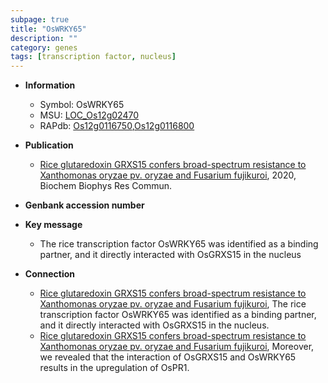 ```yaml
---
subpage: true
title: "OsWRKY65"
description: ""
category: genes
tags: [transcription factor, nucleus]
---
```


* **Information**  
    + Symbol: OsWRKY65  
    + MSU: [LOC_Os12g02470](http://rice.plantbiology.msu.edu/cgi-bin/ORF_infopage.cgi?orf=LOC_Os12g02470)  
    + RAPdb: [Os12g0116750](http://rapdb.dna.affrc.go.jp/viewer/gbrowse_details/irgsp1?name=Os12g0116750),[Os12g0116800](http://rapdb.dna.affrc.go.jp/viewer/gbrowse_details/irgsp1?name=Os12g0116800)  

* **Publication**  
    + [Rice glutaredoxin GRXS15 confers broad-spectrum resistance to Xanthomonas oryzae pv. oryzae and Fusarium fujikuroi](http://www.ncbi.nlm.nih.gov/pubmed?term=Rice+glutaredoxin+GRXS15+confers+broad-spectrum+resistance+to+Xanthomonas+oryzae+pv.+oryzae+and+Fusarium+fujikuroi%5BTitle%5D), 2020, Biochem Biophys Res Commun.

* **Genbank accession number**  

* **Key message**  
    + The rice transcription factor OsWRKY65 was identified as a binding partner, and it directly interacted with OsGRXS15 in the nucleus

* **Connection**  
    + [Rice glutaredoxin GRXS15 confers broad-spectrum resistance to Xanthomonas oryzae pv. oryzae and Fusarium fujikuroi](http://www.ncbi.nlm.nih.gov/pubmed?term=Rice+glutaredoxin+GRXS15+confers+broad-spectrum+resistance+to+Xanthomonas+oryzae+pv.+oryzae+and+Fusarium+fujikuroi%5BTitle%5D), The rice transcription factor OsWRKY65 was identified as a binding partner, and it directly interacted with OsGRXS15 in the nucleus.
    + [Rice glutaredoxin GRXS15 confers broad-spectrum resistance to Xanthomonas oryzae pv. oryzae and Fusarium fujikuroi](http://www.ncbi.nlm.nih.gov/pubmed?term=Rice+glutaredoxin+GRXS15+confers+broad-spectrum+resistance+to+Xanthomonas+oryzae+pv.+oryzae+and+Fusarium+fujikuroi%5BTitle%5D), Moreover, we revealed that the interaction of OsGRXS15 and OsWRKY65 results in the upregulation of OsPR1.



